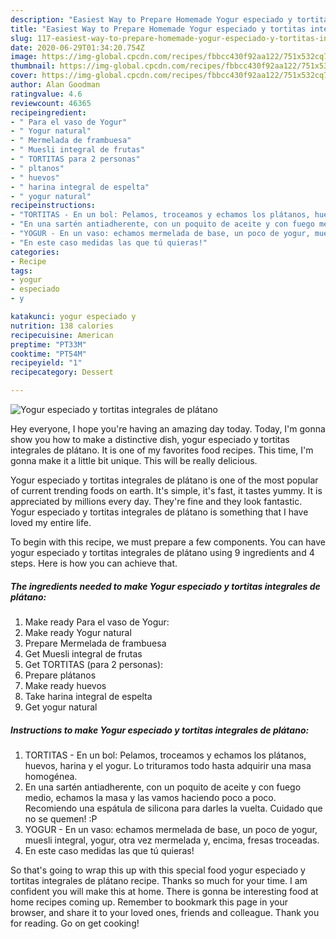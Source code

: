 ```yaml
---
description: "Easiest Way to Prepare Homemade Yogur especiado y tortitas integrales de plátano"
title: "Easiest Way to Prepare Homemade Yogur especiado y tortitas integrales de plátano"
slug: 117-easiest-way-to-prepare-homemade-yogur-especiado-y-tortitas-integrales-de-platano
date: 2020-06-29T01:34:20.754Z
image: https://img-global.cpcdn.com/recipes/fbbcc430f92aa122/751x532cq70/yogur-especiado-y-tortitas-integrales-de-platano-foto-principal.jpg
thumbnail: https://img-global.cpcdn.com/recipes/fbbcc430f92aa122/751x532cq70/yogur-especiado-y-tortitas-integrales-de-platano-foto-principal.jpg
cover: https://img-global.cpcdn.com/recipes/fbbcc430f92aa122/751x532cq70/yogur-especiado-y-tortitas-integrales-de-platano-foto-principal.jpg
author: Alan Goodman
ratingvalue: 4.6
reviewcount: 46365
recipeingredient:
- " Para el vaso de Yogur"
- " Yogur natural"
- " Mermelada de frambuesa"
- " Muesli integral de frutas"
- " TORTITAS para 2 personas"
- " pltanos"
- " huevos"
- " harina integral de espelta"
- " yogur natural"
recipeinstructions:
- "TORTITAS - En un bol: Pelamos, troceamos y echamos los plátanos, huevos, harina y el yogur. Lo trituramos todo hasta adquirir una masa homogénea."
- "En una sartén antiadherente, con un poquito de aceite y con fuego medio, echamos la masa y las vamos haciendo poco a poco. Recomiendo una espátula de silicona para darles la vuelta. Cuidado que no se quemen! :P"
- "YOGUR - En un vaso: echamos mermelada de base, un poco de yogur, muesli integral, yogur, otra vez mermelada y, encima, fresas troceadas."
- "En este caso medidas las que tú quieras!"
categories:
- Recipe
tags:
- yogur
- especiado
- y

katakunci: yogur especiado y 
nutrition: 138 calories
recipecuisine: American
preptime: "PT33M"
cooktime: "PT54M"
recipeyield: "1"
recipecategory: Dessert

---
```



![Yogur especiado y tortitas integrales de plátano](https://img-global.cpcdn.com/recipes/fbbcc430f92aa122/751x532cq70/yogur-especiado-y-tortitas-integrales-de-platano-foto-principal.jpg)

Hey everyone, I hope you're having an amazing day today. Today, I'm gonna show you how to make a distinctive dish, yogur especiado y tortitas integrales de plátano. It is one of my favorites food recipes. This time, I'm gonna make it a little bit unique. This will be really delicious.



Yogur especiado y tortitas integrales de plátano is one of the most popular of current trending foods on earth. It's simple, it's fast, it tastes yummy. It is appreciated by millions every day. They're fine and they look fantastic. Yogur especiado y tortitas integrales de plátano is something that I have loved my entire life.


To begin with this recipe, we must prepare a few components. You can have yogur especiado y tortitas integrales de plátano using 9 ingredients and 4 steps. Here is how you can achieve that.

<!--inarticleads1-->

##### The ingredients needed to make Yogur especiado y tortitas integrales de plátano:

1. Make ready  Para el vaso de Yogur:
1. Make ready  Yogur natural
1. Prepare  Mermelada de frambuesa
1. Get  Muesli integral de frutas
1. Get  TORTITAS (para 2 personas):
1. Prepare  plátanos
1. Make ready  huevos
1. Take  harina integral de espelta
1. Get  yogur natural




<!--inarticleads2-->

##### Instructions to make Yogur especiado y tortitas integrales de plátano:

1. TORTITAS - En un bol: Pelamos, troceamos y echamos los plátanos, huevos, harina y el yogur. Lo trituramos todo hasta adquirir una masa homogénea.
1. En una sartén antiadherente, con un poquito de aceite y con fuego medio, echamos la masa y las vamos haciendo poco a poco. Recomiendo una espátula de silicona para darles la vuelta. Cuidado que no se quemen! :P
1. YOGUR - En un vaso: echamos mermelada de base, un poco de yogur, muesli integral, yogur, otra vez mermelada y, encima, fresas troceadas.
1. En este caso medidas las que tú quieras!




So that's going to wrap this up with this special food yogur especiado y tortitas integrales de plátano recipe. Thanks so much for your time. I am confident you will make this at home. There is gonna be interesting food at home recipes coming up. Remember to bookmark this page in your browser, and share it to your loved ones, friends and colleague. Thank you for reading. Go on get cooking!
